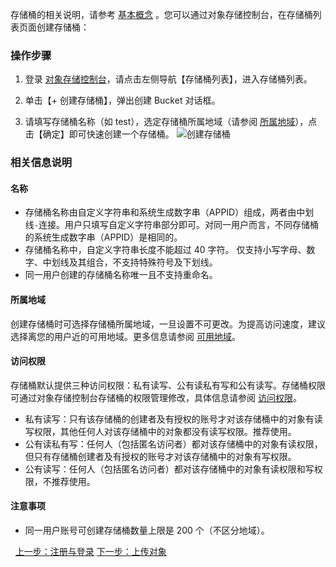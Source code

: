 存储桶的相关说明，请参考 [基本概念](/document/product/436/6225) 。您可以通过对象存储控制台，在存储桶列表页面创建存储桶：
### 操作步骤
 1. 登录 [对象存储控制台](https://console.cloud.tencent.com/cos5)，请点击左侧导航【存储桶列表】，进入存储桶列表。

 2. 单击【+ 创建存储桶】，弹出创建 Bucket 对话框。
 3. 请填写存储桶名称（如 test），选定存储桶所属地域（请参阅 [所属地域](#所属地域)），点击【确定】即可快速创建一个存储桶。
![创建存储桶](//mc.qcloudimg.com/static/img/dc2b694c740d024ce8259160c870d0b7/image.png)

### 相关信息说明
#### 名称
- 存储桶名称由自定义字符串和系统生成数字串（APPID）组成，两者由中划线`-`连接。用户只填写自定义字符串部分即可。对同一用户而言，不同存储桶的系统生成数字串（APPID）是相同的。
- 存储桶名称中，自定义字符串长度不能超过 40 字符。 仅支持小写字母、数字、中划线及其组合，不支持特殊符号及下划线。
- 同一用户创建的存储桶名称唯一且不支持重命名。
<span id="所属地域"></span>
#### 所属地域
创建存储桶时可选择存储桶所属地域，一旦设置不可更改。为提高访问速度，建议选择离您的用户近的可用地域。更多信息请参阅 [可用地域](https://www.qcloud.com/document/product/436/6224)。
#### 访问权限
存储桶默认提供三种访问权限：私有读写、公有读私有写和公有读写。存储桶权限可通过对象存储控制台存储桶的权限管理修改，具体信息请参阅 [访问权限](/document/product/436/6247)。
- 私有读写：只有该存储桶的创建者及有授权的账号才对该存储桶中的对象有读写权限，其他任何人对该存储桶中的对象都没有读写权限。推荐使用。 
- 公有读私有写：任何人（包括匿名访问者）都对该存储桶中的对象有读权限，但只有存储桶创建者及有授权的账号才对该存储桶中的对象有写权限。 
- 公有读写：任何人（包括匿名访问者）都对该存储桶中的对象有读权限和写权限，不推荐使用。

#### 注意事项
- 同一用户账号可创建存储桶数量上限是 200 个（不区分地域）。

 
[上一步：注册与登录](/document/product/436/6231)
[下一步：上传对象](/document/product/436/6233)
